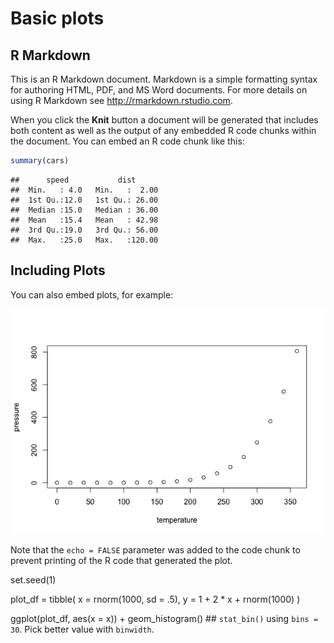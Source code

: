 Basic plots
================

R Markdown
----------

This is an R Markdown document. Markdown is a simple formatting syntax for authoring HTML, PDF, and MS Word documents. For more details on using R Markdown see <http://rmarkdown.rstudio.com>.

When you click the **Knit** button a document will be generated that includes both content as well as the output of any embedded R code chunks within the document. You can embed an R code chunk like this:

``` r
summary(cars)
```

    ##      speed           dist       
    ##  Min.   : 4.0   Min.   :  2.00  
    ##  1st Qu.:12.0   1st Qu.: 26.00  
    ##  Median :15.0   Median : 36.00  
    ##  Mean   :15.4   Mean   : 42.98  
    ##  3rd Qu.:19.0   3rd Qu.: 56.00  
    ##  Max.   :25.0   Max.   :120.00

Including Plots
---------------

You can also embed plots, for example:

![](writing_example_files/figure-markdown_github/pressure-1.png)

Note that the `echo = FALSE` parameter was added to the code chunk to prevent printing of the R code that generated the plot.

set.seed(1)

plot\_df = tibble( x = rnorm(1000, sd = .5), y = 1 + 2 \* x + rnorm(1000) )

ggplot(plot\_df, aes(x = x)) + geom\_histogram() \#\# `stat_bin()` using `bins = 30`. Pick better value with `binwidth`.
